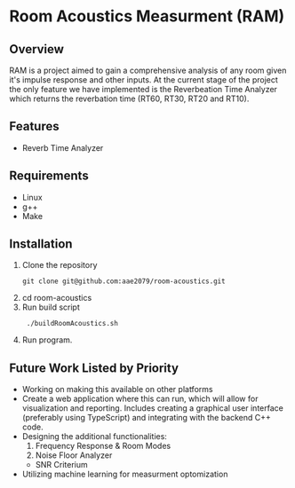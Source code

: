 # Room Acoustics Measurment (RAM)

## Overview
RAM is a project aimed to gain a comprehensive analysis of any room given it's impulse response and other inputs. At the current stage of the project the only feature we have implemented is the Reverbeation Time Analyzer which returns the reverbation time (RT60, RT30, RT20 and RT10).

## Features
- Reverb Time Analyzer

## Requirements
- Linux
- g++ 
- Make

## Installation
1. Clone the repository
   ```
   git clone git@github.com:aae2079/room-acoustics.git
   ```
3. cd room-acoustics
4. Run build script
   ```
    ./buildRoomAcoustics.sh
    ```
6. Run program.

## Future Work Listed by Priority
- Working on making this available on other platforms
- Create a web application where this can run, which will allow for visualization and reporting. Includes creating a graphical user interface (preferably using TypeScript) and integrating with the backend C++ code.
- Designing the additional functionalities:
  1. Frequency Response & Room Modes
  2. Noise Floor Analyzer
    - SNR Criterium
- Utilizing machine learning for measurment optomization


